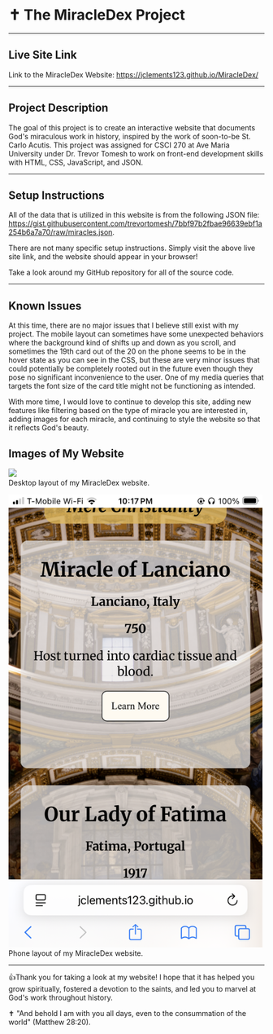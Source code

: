 # ✝️  The MiracleDex Project


---


## Live Site Link

Link to the MiracleDex Website: https://jclements123.github.io/MiracleDex/


---


## Project Description

The goal of this project is to create an interactive website that documents God's miraculous work in history,
inspired by the work of soon-to-be St. Carlo Acutis. This project was assigned for CSCI 270 at Ave Maria 
University under Dr. Trevor Tomesh to work on front-end development skills with HTML, CSS, JavaScript, and
JSON.


---

## Setup Instructions

All of the data that is utilized in this website is from the following JSON file:
https://gist.githubusercontent.com/trevortomesh/7bbf97b2fbae96639ebf1a254b6a7a70/raw/miracles.json.

There are not many specific setup instructions. Simply visit the above live site link,
and the website should appear in your browser!

Take a look around my GitHub repository for all of the source code.


---


## Known Issues

At this time, there are no major issues that I believe still exist with my project. The mobile layout can sometimes
have some unexpected behaviors where the background kind of shifts up and down as you scroll, and sometimes the 19th
card out of the 20 on the phone seems to be in the hover state as you can see in the CSS, but these are very minor issues that could
potentially be completely rooted out in the future even though they pose no significant inconvenience to the user.
One of my media queries that targets the font size of the card title might not be functioning as intended.

With more time, I would love to continue to develop this site, adding new features like filtering based on the
type of miracle you are interested in, adding images for each miracle, and continuing to style the website so
that it reflects God's beauty.

## Images of My Website

<img src='screenshots/desktop-design.png' width='500px' height='auto'></img><br>
Desktop layout of my MiracleDex website.





<img src='screenshots/phone-layout.png' width='500px' height='auto'></img><br>
Phone layout of my MiracleDex website.

---


👍Thank you for taking a look at my website! I hope that it has helped you grow spiritually, fostered a devotion
to the saints, and led you to marvel at God's work throughout history.

✝️ "And behold I am with you all days, even to the consummation of the world" (Matthew 28:20).
